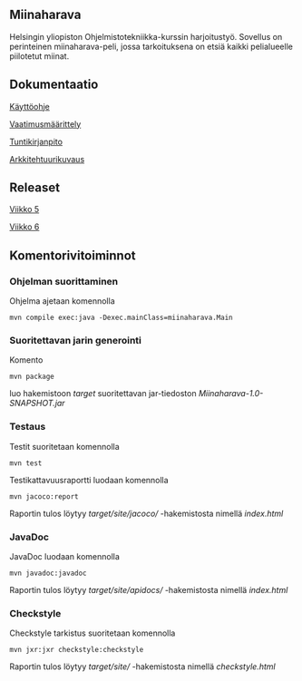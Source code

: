 ## Miinaharava

Helsingin yliopiston Ohjelmistotekniikka-kurssin harjoitustyö. Sovellus on perinteinen miinaharava-peli, jossa tarkoituksena on etsiä kaikki pelialueelle piilotetut miinat.

## Dokumentaatio

[Käyttöohje](https://github.com/jarkmaen/ot-harjoitustyo/blob/master/dokumentaatio/kayttoohje.md)

[Vaatimusmäärittely](https://github.com/jarkmaen/ot-harjoitustyo/blob/master/dokumentaatio/vaatimusmaarittely.md)

[Tuntikirjanpito](https://github.com/jarkmaen/ot-harjoitustyo/blob/master/dokumentaatio/tyoaikakirjanpito.md)

[Arkkitehtuurikuvaus](https://github.com/jarkmaen/ot-harjoitustyo/blob/master/dokumentaatio/arkkitehtuuri.md)

## Releaset

[Viikko 5](https://github.com/jarkmaen/ot-harjoitustyo/releases/tag/viikko5)

[Viikko 6](https://github.com/jarkmaen/ot-harjoitustyo/releases/tag/viikko5)

## Komentorivitoiminnot

### Ohjelman suorittaminen

Ohjelma ajetaan komennolla

```
mvn compile exec:java -Dexec.mainClass=miinaharava.Main
```

### Suoritettavan jarin generointi

Komento

```
mvn package
```

luo hakemistoon _target_ suoritettavan jar-tiedoston _Miinaharava-1.0-SNAPSHOT.jar_

### Testaus

Testit suoritetaan komennolla

```
mvn test
```

Testikattavuusraportti luodaan komennolla

```
mvn jacoco:report
```

Raportin tulos löytyy _target/site/jacoco/_ -hakemistosta nimellä _index.html_

### JavaDoc

JavaDoc luodaan komennolla

```
mvn javadoc:javadoc
```

Raportin tulos löytyy _target/site/apidocs/_ -hakemistosta nimellä _index.html_

### Checkstyle

Checkstyle tarkistus suoritetaan komennolla

```
mvn jxr:jxr checkstyle:checkstyle
```

Raportin tulos löytyy _target/site/_ -hakemistosta nimellä _checkstyle.html_

